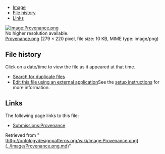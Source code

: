 * [Image](../Image/Provenance.png.md#file)
* [File history](../Image/Provenance.png.md#filehistory)
* [Links](../Image/Provenance.png.md#filelinks)

[![Image:Provenance.png](../../../images/b/b7/Provenance.png)](../../../images/b/b7/Provenance.png)  
No higher resolution available.  
[Provenance.png](../../../images/b/b7/Provenance.png)‎ (279 × 220 pixel, file size: 10 KB, MIME type: image/png)

## File history

Click on a date/time to view the file as it appeared at that time.



  
* [Search for duplicate files](http://ontologydesignpatterns.org/wiki/Special:FileDuplicateSearch/Provenance.png "Special:FileDuplicateSearch/Provenance.png")
* [Edit this file using an external application](http://ontologydesignpatterns.org/wiki/index.php?title=Image:Provenance.png&action=edit&externaledit=true&mode=file "Image:Provenance.png")See the [setup instructions](http://www.mediawiki.org/wiki/Manual:External_editors "http://www.mediawiki.org/wiki/Manual:External_editors") for more information.

## Links



The following page links to this file:


* [Submissions:Provenance](../Submissions/Provenance.md "Submissions:Provenance")


Retrieved from "[http://ontologydesignpatterns.org/wiki/Image:Provenance.png](../Image/Provenance.png.md)"